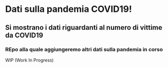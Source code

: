  Dati sulla pandemia COVID19!
 =======
 
Si mostrano i dati riguardanti al numero di vittime da COVID19
 -----------
  
 ### REpo alla quale aggiungeremo altri dati sulla pandemia in corso
  
WIP (Work In Progress)